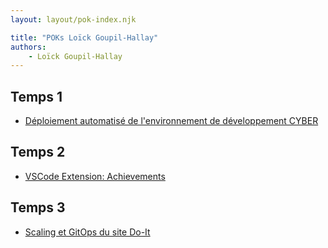 ```yaml
---
layout: layout/pok-index.njk

title: "POKs Loïck Goupil-Hallay"
authors:
    - Loïck Goupil-Hallay
---
```


<head>
  <link rel="icon" href="https://github.com/BoxBoxJason/resume/blob/d07f37a66e2a583832533a10a9a4bf73b020be6f/src/assets/avatar.png?raw=true" type="image/x-icon">
</head>

## Temps 1
- [Déploiement automatisé de l'environnement de développement CYBER](./temps-1)

## Temps 2
- [VSCode Extension: Achievements](./temps-2)

## Temps 3
- [Scaling et GitOps du site Do-It](./temps-3)
